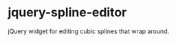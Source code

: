 jquery-spline-editor
====================

jQuery widget for editing cubic splines that wrap around.
